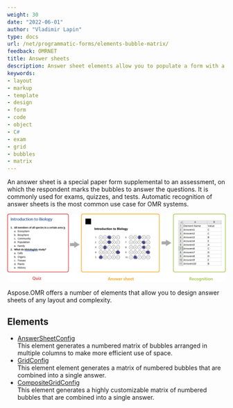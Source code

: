 ```yaml
---
weight: 30
date: "2022-06-01"
author: "Vladimir Lapin"
type: docs
url: /net/programmatic-forms/elements-bubble-matrix/
feedback: OMRNET
title: Answer sheets
description: Answer sheet elements allow you to populate a form with a grid of bubbles representing answers to an exam, test, or assessment.
keywords:
- layout
- markup
- template
- design
- form
- code
- object
- C#
- exam
- grid
- bubbles
- matrix
---
```


An answer sheet is a special paper form supplemental to an assessment, on which the respondent marks the bubbles to answer the questions. It is commonly used for exams, quizzes, and tests. Automatic recognition of answer sheets is the most common use case for OMR systems.

![Filled answer sheet](answer-sheets.png)

Aspose.OMR offers a number of elements that allow you to design answer sheets of any layout and complexity.

## Elements

- [AnswerSheetConfig](/omr/net/programmatic-forms/answersheetconfig/)  
  This element generates a numbered matrix of bubbles arranged in multiple columns to make more efficient use of space.
- [GridConfig](/omr/net/programmatic-forms/gridconfig/)  
  This element element generates a matrix of numbered bubbles that are combined into a single answer.
- [CompositeGridConfig](/omr/net/programmatic-forms/compositegridconfig/)  
  This element generates a highly customizable matrix of numbered bubbles that are combined into a single answer.
